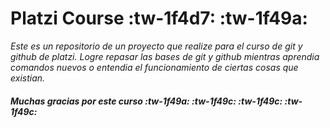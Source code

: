 # **Platzi Course**  :tw-1f4d7: :tw-1f49a:

*Este es un repositorio de un proyecto que realize para el curso de git y github de platzi. Logre repasar las bases de git y github mientras aprendia comandos nuevos o entendia el funcionamiento de ciertas cosas que existian.*

##### Muchas gracias por este curso :tw-1f49a: :tw-1f49c: :tw-1f49c: :tw-1f49c: